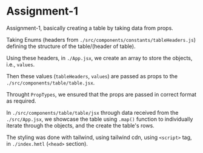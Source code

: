 # Assignment-1
Assignment-1, basically creating a table by taking data from props.

Taking Enums (headers from `./src/components/constants/tableHeaders.js`) defining the structure of the table/(header of table).

Using these headers, in `./App.jsx`, we create an array to store the objects, i.e., `values`.

Then these values (`tableHeaders`, `values`) are passed as props to the `./src/components/table/table.jsx`.

Throught `PropTypes`, we ensured that the props are passed in correct format as required.

In `./src/components/table/table/jsx` through data received from the `./src/App.jsx`, we showcase the table using `.map()` function to individually iterate through the objects, and the create the table's rows.

The styling was done with tailwind, using tailwind cdn, using `<script>` tag, in `./index.hmtl` (`<head>` section).